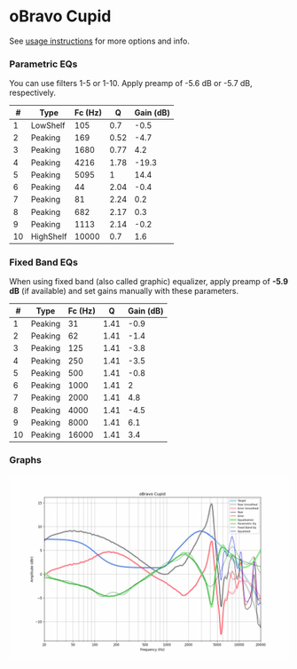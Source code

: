 # oBravo Cupid
See [usage instructions](https://github.com/jaakkopasanen/AutoEq#usage) for more options and info.

### Parametric EQs
You can use filters 1-5 or 1-10. Apply preamp of -5.6 dB or -5.7 dB, respectively.

|   # | Type      |   Fc (Hz) |    Q |   Gain (dB) |
|-----|-----------|-----------|------|-------------|
|   1 | LowShelf  |       105 | 0.7  |        -0.5 |
|   2 | Peaking   |       169 | 0.52 |        -4.7 |
|   3 | Peaking   |      1680 | 0.77 |         4.2 |
|   4 | Peaking   |      4216 | 1.78 |       -19.3 |
|   5 | Peaking   |      5095 | 1    |        14.4 |
|   6 | Peaking   |        44 | 2.04 |        -0.4 |
|   7 | Peaking   |        81 | 2.24 |         0.2 |
|   8 | Peaking   |       682 | 2.17 |         0.3 |
|   9 | Peaking   |      1113 | 2.14 |        -0.2 |
|  10 | HighShelf |     10000 | 0.7  |         1.6 |

### Fixed Band EQs
When using fixed band (also called graphic) equalizer, apply preamp of **-5.9 dB** (if available) and set gains manually with these parameters.

|   # | Type    |   Fc (Hz) |    Q |   Gain (dB) |
|-----|---------|-----------|------|-------------|
|   1 | Peaking |        31 | 1.41 |        -0.9 |
|   2 | Peaking |        62 | 1.41 |        -1.4 |
|   3 | Peaking |       125 | 1.41 |        -3.8 |
|   4 | Peaking |       250 | 1.41 |        -3.5 |
|   5 | Peaking |       500 | 1.41 |        -0.8 |
|   6 | Peaking |      1000 | 1.41 |         2   |
|   7 | Peaking |      2000 | 1.41 |         4.8 |
|   8 | Peaking |      4000 | 1.41 |        -4.5 |
|   9 | Peaking |      8000 | 1.41 |         6.1 |
|  10 | Peaking |     16000 | 1.41 |         3.4 |

### Graphs
![](./oBravo%20Cupid.png)
